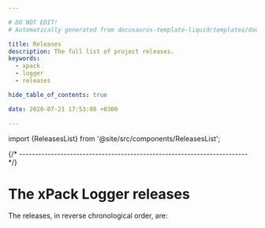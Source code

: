 ```yaml
---

# DO NOT EDIT!
# Automatically generated from docusaurus-template-liquid/templates/docusaurus.

title: Releases
description: The full list of project releases.
keywords:
  - xpack
  - logger
  - releases

hide_table_of_contents: true

date: 2020-07-21 17:53:00 +0300

---
```


import {ReleasesList} from '@site/src/components/ReleasesList';

{/* ------------------------------------------------------------------------ */}

# The xPack Logger releases

The releases, in reverse chronological order, are:

<ReleasesList />
